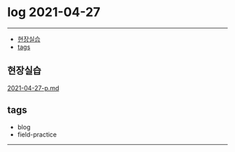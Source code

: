 # log 2021-04-27

--------------------------

- [현장실습](#현장실습)
- [tags](#tags)


## 현장실습

[2021-04-27-p.md](./2021-04-27-p.md)


## tags
- blog
- field-practice

--------------------------

